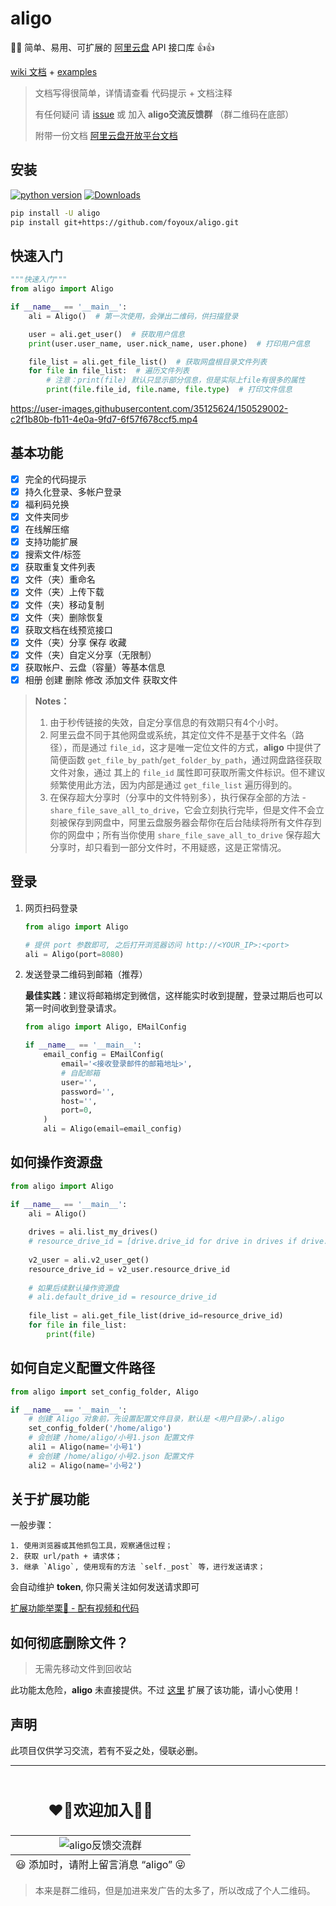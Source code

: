 # aligo

🚀🔥 简单、易用、可扩展的 [阿里云盘](https://www.alipan.com/) API 接口库 👍👍

[wiki 文档](https://github.com/foyoux/aligo/wiki) + [examples](https://github.com/foyoux/aligo/tree/main/examples)

> 文档写得很简单，详情请查看 代码提示 + 文档注释
> 
> 有任何疑问 请 [issue](https://github.com/foyoux/aligo/issues/new?assignees=&labels=&template=bug_report.md&title=)
> 或 加入 **aligo交流反馈群** （群二维码在底部）
> 
> 附带一份文档 [阿里云盘开放平台文档](https://www.yuque.com/aliyundrive/zpfszx/fitzlb1uyy0pv0iw)

## 安装

[![python version](https://img.shields.io/pypi/pyversions/aligo)](https://pypi.org/project/aligo/)  [![Downloads](https://static.pepy.tech/personalized-badge/aligo?period=total&units=international_system&left_color=black&right_color=orange&left_text=Downloads)](https://pepy.tech/project/aligo)

```sh
pip install -U aligo
pip install git+https://github.com/foyoux/aligo.git
```

## 快速入门

```python
"""快速入门"""
from aligo import Aligo

if __name__ == '__main__':
    ali = Aligo()  # 第一次使用，会弹出二维码，供扫描登录

    user = ali.get_user()  # 获取用户信息
    print(user.user_name, user.nick_name, user.phone)  # 打印用户信息

    file_list = ali.get_file_list()  # 获取网盘根目录文件列表
    for file in file_list:  # 遍历文件列表
        # 注意：print(file) 默认只显示部分信息，但是实际上file有很多的属性
        print(file.file_id, file.name, file.type)  # 打印文件信息
```

https://user-images.githubusercontent.com/35125624/150529002-c2f1b80b-fb11-4e0a-9fd7-6f57f678ccf5.mp4

## 基本功能

- [x] 完全的代码提示
- [x] 持久化登录、多帐户登录
- [x] 福利码兑换
- [x] 文件夹同步
- [x] 在线解压缩
- [x] 支持功能扩展
- [x] 搜索文件/标签
- [x] 获取重复文件列表
- [x] 文件（夹）重命名
- [x] 文件（夹）上传下载
- [x] 文件（夹）移动复制
- [x] 文件（夹）删除恢复
- [x] 获取文档在线预览接口
- [x] 文件（夹）分享 保存 收藏
- [x] 文件（夹）自定义分享（无限制）
- [x] 获取帐户、云盘（容量）等基本信息
- [x] 相册 创建 删除 修改 添加文件 获取文件

> **Notes：**
> 1. 由于秒传链接的失效，自定分享信息的有效期只有4个小时。
> 2. 阿里云盘不同于其他网盘或系统，其定位文件不是基于文件名（路径），而是通过 `file_id`，这才是唯一定位文件的方式，**aligo** 中提供了简便函数 `get_file_by_path`/`get_folder_by_path`，通过网盘路径获取文件对象，通过 其上的 `file_id` 属性即可获取所需文件标识。但不建议频繁使用此方法，因为内部是通过 `get_file_list` 遍历得到的。
> 3. 在保存超大分享时（分享中的文件特别多），执行保存全部的方法 - `share_file_save_all_to_drive`，它会立刻执行完毕，但是文件不会立刻被保存到网盘中，阿里云盘服务器会帮你在后台陆续将所有文件存到你的网盘中；所有当你使用 `share_file_save_all_to_drive` 保存超大分享时，却只看到一部分文件时，不用疑惑，这是正常情况。

## 登录

1. 网页扫码登录

   ```python
   from aligo import Aligo
   
   # 提供 port 参数即可, 之后打开浏览器访问 http://<YOUR_IP>:<port>
   ali = Aligo(port=8080)
   ```

2. 发送登录二维码到邮箱（推荐）

    **最佳实践**：建议将邮箱绑定到微信，这样能实时收到提醒，登录过期后也可以第一时间收到登录请求。
    
   ```python
   from aligo import Aligo, EMailConfig
   
   if __name__ == '__main__':
       email_config = EMailConfig(
           email='<接收登录邮件的邮箱地址>',
           # 自配邮箱
           user='',
           password='',
           host='',
           port=0,
       )
       ali = Aligo(email=email_config)
   ```

## 如何操作资源盘

```python
from aligo import Aligo

if __name__ == '__main__':
    ali = Aligo()
    
    drives = ali.list_my_drives()
    # resource_drive_id = [drive.drive_id for drive in drives if drive.drive_name == 'resource'][0]
    
    v2_user = ali.v2_user_get()
    resource_drive_id = v2_user.resource_drive_id
    
    # 如果后续默认操作资源盘
    # ali.default_drive_id = resource_drive_id
    
    file_list = ali.get_file_list(drive_id=resource_drive_id)
    for file in file_list:
        print(file)
```

## 如何自定义配置文件路径

```py
from aligo import set_config_folder, Aligo

if __name__ == '__main__':
    # 创建 Aligo 对象前，先设置配置文件目录，默认是 <用户目录>/.aligo
    set_config_folder('/home/aligo')
    # 会创建 /home/aligo/小号1.json 配置文件
    ali1 = Aligo(name='小号1')
    # 会创建 /home/aligo/小号2.json 配置文件
    ali2 = Aligo(name='小号2')
```

## 关于扩展功能

一般步骤：

    1. 使用浏览器或其他抓包工具，观察通信过程；
    2. 获取 url/path + 请求体；
    3. 继承 `Aligo`, 使用现有的方法 `self._post` 等，进行发送请求；
    
会自动维护 **token**, 你只需关注如何发送请求即可

[扩展功能举栗🌰 - 配有视频和代码](https://github.com/foyoux/aligo/issues/24)


## 如何彻底删除文件？
> 无需先移动文件到回收站

此功能太危险，**aligo** 未直接提供。不过 [这里](https://github.com/foyoux/aligo/wiki/%E8%87%AA%E5%AE%9A%E4%B9%89%E5%8A%9F%E8%83%BD---%E5%BD%BB%E5%BA%95%E5%88%A0%E9%99%A4%E6%96%87%E4%BB%B6) 扩展了该功能，请小心使用！


## 声明

此项目仅供学习交流，若有不妥之处，侵联必删。

---

<table align="center">
    <thead align="center">
    <tr>
        <td><h2>❤️‍🔥欢迎加入🤝🏼</h2></td>
    </tr>
    </thead>
    <tbody align="center">
    <tr>
        <td><img src="http://110.42.175.98/github/aligo/wechat.jpg#qrcode" alt="aligo反馈交流群"/></td>
    </tr>
    </tbody>
    <tfoot align="center">
    <tr>
        <td>😃 添加时，请附上留言消息 “aligo” 😜</td>
    </tr>
    </tfoot>
</table>

> 本来是群二维码，但是加进来发广告的太多了，所以改成了个人二维码。
